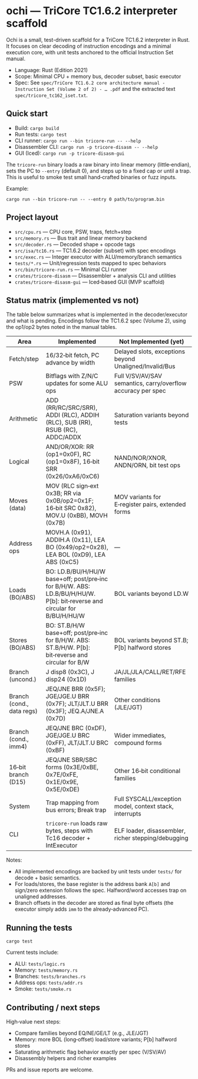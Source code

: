 # ochi — TriCore TC1.6.2 interpreter scaffold

Ochi is a small, test-driven scaffold for a TriCore TC1.6.2 interpreter in Rust. It focuses on clear decoding of instruction encodings and a minimal execution core, with unit tests anchored to the official Instruction Set manual.

- Language: Rust (Edition 2021)
- Scope: Minimal CPU + memory bus, decoder subset, basic executor
- Spec: See `spec/TriCore TC1.6.2 core architecture manual - Instruction Set (Volume 2 of 2) - … .pdf` and the extracted text `spec/tricore_tc162_iset.txt`.

## Quick start

- Build: `cargo build`
- Run tests: `cargo test`
- CLI runner: `cargo run --bin tricore-run -- --help`
- Disassembler CLI: `cargo run -p tricore-disasm -- --help`
- GUI (Iced): `cargo run -p tricore-disasm-gui`

The `tricore-run` binary loads a raw binary into linear memory (little‑endian), sets the PC to `--entry` (default 0), and steps up to a fixed cap or until a trap. This is useful to smoke test small hand‑crafted binaries or fuzz inputs.

Example:

```
cargo run --bin tricore-run -- --entry 0 path/to/program.bin
```

## Project layout

- `src/cpu.rs` — CPU core, PSW, traps, fetch+step
- `src/memory.rs` — Bus trait and linear memory backend
- `src/decoder.rs` — Decoded shape + opcode tags
- `src/isa/tc16.rs` — TC1.6.2 decoder (subset) with spec encodings
- `src/exec.rs` — Integer executor with ALU/memory/branch semantics
- `tests/*.rs` — Unit/regression tests mapped to spec behaviors
- `src/bin/tricore-run.rs` — Minimal CLI runner
- `crates/tricore-disasm` — Disassembler + analysis CLI and utilities
- `crates/tricore-disasm-gui` — Iced‑based GUI (MVP scaffold)

## Status matrix (implemented vs not)

The table below summarizes what is implemented in the decoder/executor and what is pending. Encodings follow the TC1.6.2 spec (Volume 2), using the op1/op2 bytes noted in the manual tables.

| Area | Implemented | Not Implemented (yet) |
| --- | --- | --- |
| Fetch/step | 16/32‑bit fetch, PC advance by width | Delayed slots, exceptions beyond Unaligned/Invalid/Bus |
| PSW | Bitflags with Z/N/C updates for some ALU ops | Full V/SV/AV/SAV semantics, carry/overflow accuracy per spec |
| Arithmetic | ADD (RR/RC/SRC/SRR), ADDI (RLC), ADDIH (RLC), SUB (RR), RSUB (RC), ADDC/ADDX | Saturation variants beyond tests |
| Logical | AND/OR/XOR: RR (op1=0x0F), RC (op1=0x8F), 16‑bit SRR (0x26/0xA6/0xC6) | NAND/NOR/XNOR, ANDN/ORN, bit test ops |
| Moves (data) | MOV (RLC sign‑ext 0x3B; RR via 0x0B/op2=0x1F; 16‑bit SRC 0x82), MOV.U (0xBB), MOVH (0x7B) | MOV variants for E‑register pairs, extended forms |
| Address ops | MOVH.A (0x91), ADDIH.A (0x11), LEA BO (0x49/op2=0x28), LEA BOL (0xD9), LEA ABS (0xC5) | — |
| Loads (BO/ABS) | BO: LD.B/BU/H/HU/W base+off; post/pre‑inc for B/H/W. ABS: LD.B/BU/H/HU/W. P[b]: bit‑reverse and circular for B/BU/H/HU/W | BOL variants beyond LD.W |
| Stores (BO/ABS) | BO: ST.B/H/W base+off; post/pre‑inc for B/H/W. ABS: ST.B/H/W. P[b]: bit‑reverse and circular for B/W | BOL variants beyond ST.B; P[b] halfword stores |
| Branch (uncond.) | J disp8 (0x3C), J disp24 (0x1D) | JA/JL/JLA/CALL/RET/RFE families |
| Branch (cond., data regs) | JEQ/JNE BRR (0x5F); JGE/JGE.U BRR (0x7F); JLT/JLT.U BRR (0x3F); JEQ.A/JNE.A (0x7D) | Other conditions (JLE/JGT) |
| Branch (cond., imm4) | JEQ/JNE BRC (0xDF), JGE/JGE.U BRC (0xFF), JLT/JLT.U BRC (0xBF) | Wider immediates, compound forms |
| 16‑bit branch (D15) | JEQ/JNE SBR/SBC forms (0x3E/0xBE, 0x7E/0xFE, 0x1E/0x9E, 0x5E/0xDE) | Other 16‑bit conditional families |
| System | Trap mapping from bus errors; Break trap | Full SYSCALL/exception model, context stack, interrupts |
| CLI | `tricore-run` loads raw bytes, steps with Tc16 decoder + IntExecutor | ELF loader, disassembler, richer stepping/debugging |

Notes:
- All implemented encodings are backed by unit tests under `tests/` for decode + basic semantics.
- For loads/stores, the base register is the address bank `A[b]` and sign/zero extension follows the spec. Halfword/word accesses trap on unaligned addresses.
- Branch offsets in the decoder are stored as final byte offsets (the executor simply adds `imm` to the already‑advanced PC).

## Running the tests

```
cargo test
```

Current tests include:
- ALU: `tests/logic.rs`
- Memory: `tests/memory.rs`
- Branches: `tests/branches.rs`
- Address ops: `tests/addr.rs`
- Smoke: `tests/smoke.rs`

## Contributing / next steps

High‑value next steps:
- Compare families beyond EQ/NE/GE/LT (e.g., JLE/JGT)
- Memory: more BOL (long‑offset) load/store variants; P[b] halfword stores
- Saturating arithmetic flag behavior exactly per spec (V/SV/AV)
- Disassembly helpers and richer examples

PRs and issue reports are welcome.
